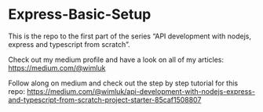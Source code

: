 # Express-Basic-Setup

This is the repo to the first part of the series “API development with nodejs, express and typescript from scratch”.

Check out my medium profile and have a look on all of my articles:
https://medium.com/@wimluk

Follow along on medium and check out the step by step tutorial for this repo:
https://medium.com/@wimluk/api-development-with-nodejs-express-and-typescript-from-scratch-project-starter-85caf1508807
